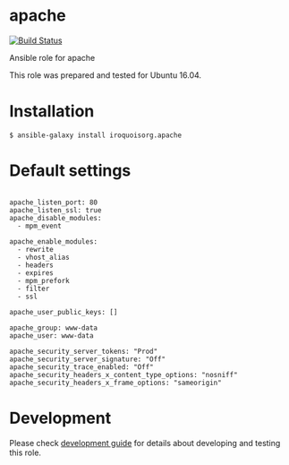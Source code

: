 # apache

[![Build Status](https://travis-ci.com/iroquoisorg/ansible-role-apache.svg?branch=master)](https://travis-ci.com/iroquoisorg/ansible-role-apache)

Ansible role for apache

This role was prepared and tested for Ubuntu 16.04.

# Installation

`$ ansible-galaxy install iroquoisorg.apache`

# Default settings

```

apache_listen_port: 80
apache_listen_ssl: true
apache_disable_modules:
  - mpm_event

apache_enable_modules:
  - rewrite
  - vhost_alias
  - headers
  - expires
  - mpm_prefork
  - filter
  - ssl

apache_user_public_keys: []

apache_group: www-data
apache_user: www-data

apache_security_server_tokens: "Prod"
apache_security_server_signature: "Off"
apache_security_trace_enabled: "Off"
apache_security_headers_x_content_type_options: "nosniff"
apache_security_headers_x_frame_options: "sameorigin"

```

# Development

Please check [development guide](DEVELOPMENT.md) for details about developing and testing this role.
